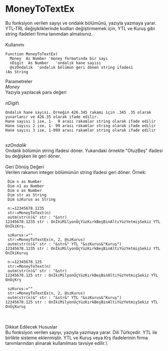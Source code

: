 # MoneyToTextEx

Bu fonksiyon verilen sayıyı ve ondalık bölümünü, yazıyla yazmaya yarar. YTL-TRL değişikliklerinde kodları değiştirmemek için, YTL ve Kuruş gibi string ifadeleri firma tanımdan almalısınız.\
\
Kullanımı

```
Function MoneyToTextEx(
  Money  As Number 'money formatında bir sayı
  nDigit  As Number   'ondalık hane sayısı
  @szOndalik  'ondalık bölümün geri dönen string ifadesi
)As String
```

Parametreler\
_Money_\
Yazıyla yazılacak para değeri\
\
_nDigit_\


```
Ondalık hane sayısı. Örneğin 426.345 rakamı için .345 .35 olarak yuvarlanır ve 426.35 olarak ifade edilir.
Hane sayısı 1 ise, 1-  9 arası rakamlar string olarak ifade edilir
Hane sayısı 2 ise, 1- 99 arası rakamlar string olarak ifade edilir
Hane sayısı 3 ise, 1-999 arası rakamlar string olarak ifade edilir
```

\
_szOndalik_\
Ondalık bölümün string ifadesi döner. Yukarıdaki örnekte "OtuzBeş" ifadesi bu değişken ile geri döner.\
\
Geri Dönüş Değeri\
Verilen rakamın integer bölümünün string ifadesi geri döner. Örnek:

```
 Dim n as Number
 Dim n1 as Number
 Dim o as Number
 Dim str as String
 Dim szKurus as String

 n:=12345678.1235
 str:=MoneyToText(n)
 outm(str(n)&" str : "&str)
12345678.1235 str : OnİkiMilyonÜçYüzKırkBeşBinAltıYüzYetmişSekiz YTL OnİkiKrş.

 szKurus:=""
 str:=MoneyToTextEx(n, 2, @szKurus)
 outm(str(n)&" str : "&str&" YTL "&szKurus&"Kuruş")
12345678.1235 str : OnİkiMilyonÜçYüzKırkBeşBinAltıYüzYetmişSekiz YTL OnİkiKuruş

 n:=12345678.125
 str:=MoneyToText(n)
 outm(str(n)&" str : "&str)
12345678.125 str : OnİkiMilyonÜçYüzKırkBeşBinAltıYüzYetmişSekiz YTL OnÜçKrş

 szKurus:=""
 str:=MoneyToTextEx(n, 2, @szKurus)
 outm(str(n)&" str : "&str&" YTL "&szKurus&"Kuruş")
12345678.125 str : OnİkiMilyonÜçYüzKırkBeşBinAltıYüzYetmişSekiz YTL OnÜçKuruş
```

\
\
Dikkat Edilecek Hususlar\
Bu fonksiyon verilen sayıyı, yazıyla yazmaya yarar. Dili Türkçedir. YTL ile birlikte sisteme eklenmiştir. YTL ve Kuruş veya Krş ifadelerinin firma tanımlarından alınarak kullanılması tavsiye edilir.\
